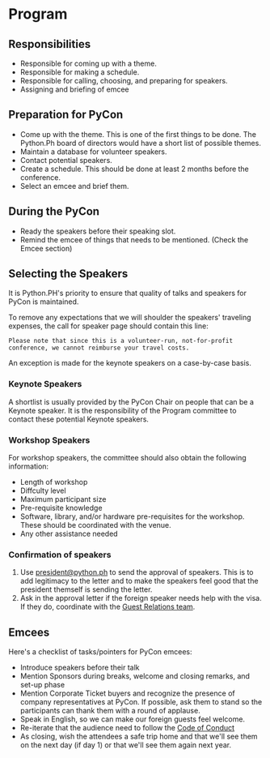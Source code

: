# Program
## Responsibilities

- Responsible for coming up with a theme.
- Responsible for making a schedule.
- Responsible for calling, choosing, and preparing for speakers.
- Assigning and briefing of emcee

## Preparation for PyCon
- Come up with the theme. This is one of the first things to be done. The Python.Ph board of directors would have a short list of possible themes.
- Maintain a database for volunteer speakers. 
- Contact potential speakers.
- Create a schedule. This should be done at least 2 months before the conference.
- Select an emcee and brief them.

## During the PyCon
- Ready the speakers before their speaking slot.
- Remind the emcee of things that needs to be mentioned. (Check the Emcee section)


## Selecting the Speakers

It is Python.PH's priority to ensure that quality of talks and speakers for PyCon is maintained. 

To remove any expectations that we will shoulder the speakers' traveling expenses, the call for speaker page should contain this line:

```Please note that since this is a volunteer-run, not-for-profit conference, we cannot reimburse your travel costs.```

An exception is made for the keynote speakers on a case-by-case basis.

### Keynote Speakers

A shortlist is usually provided by the PyCon Chair on people that can be a Keynote speaker. It is the responsibility of the Program committee to contact these potential Keynote speakers.

### Workshop Speakers

For workshop speakers, the committee should also obtain the following information:
- Length of workshop
- Diffculty level
- Maximum participant size
- Pre-requisite knowledge
- Software, library, and/or hardware pre-requisites for the workshop. These should be coordinated with the venue.
- Any other assistance needed

### Confirmation of speakers

1. Use president@python.ph to send the approval of speakers. This is to add legitimacy to the letter and to make the speakers feel good that the president themself is sending the letter.
2. Ask in the approval letter if the foreign speaker needs help with the visa. If they do, coordinate with the [Guest Relations team](guest-relations.md).

## Emcees

Here's a checklist of tasks/pointers for PyCon emcees:

- Introduce speakers before their talk
- Mention Sponsors during breaks, welcome and closing remarks, and set-up phase
- Mention Corporate Ticket buyers and recognize the presence of company representatives at PyCon. If possible, ask them to stand so the participants can thank them with a round of applause.
- Speak in English, so we can make our foreign guests feel welcome.
- Re-iterate that the audience need to follow the [Code of Conduct](http://ph.pycon.org/coc.html)
- As closing, wish the attendees a safe trip home and that we'll see them on the next day (if day 1) or that we'll see them again next year.
